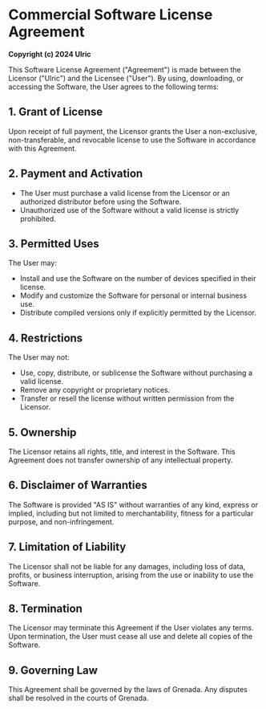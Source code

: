 # Commercial Software License Agreement

**Copyright (c) 2024 Ulric**  

This Software License Agreement ("Agreement") is made between the Licensor ("Ulric") and the Licensee ("User"). By using, downloading, or accessing the Software, the User agrees to the following terms:  

## 1. Grant of License  
Upon receipt of full payment, the Licensor grants the User a non-exclusive, non-transferable, and revocable license to use the Software in accordance with this Agreement.  

## 2. Payment and Activation  
- The User must purchase a valid license from the Licensor or an authorized distributor before using the Software.  
- Unauthorized use of the Software without a valid license is strictly prohibited.  

## 3. Permitted Uses  
The User may:  
- Install and use the Software on the number of devices specified in their license.  
- Modify and customize the Software for personal or internal business use.  
- Distribute compiled versions only if explicitly permitted by the Licensor.  

## 4. Restrictions  
The User may not:  
- Use, copy, distribute, or sublicense the Software without purchasing a valid license.  
- Remove any copyright or proprietary notices.  
- Transfer or resell the license without written permission from the Licensor.

## 5. Ownership  
The Licensor retains all rights, title, and interest in the Software. This Agreement does not transfer ownership of any intellectual property.  

## 6. Disclaimer of Warranties  
The Software is provided "AS IS" without warranties of any kind, express or implied, including but not limited to merchantability, fitness for a particular purpose, and non-infringement.  

## 7. Limitation of Liability  
The Licensor shall not be liable for any damages, including loss of data, profits, or business interruption, arising from the use or inability to use the Software.  

## 8. Termination  
The Licensor may terminate this Agreement if the User violates any terms. Upon termination, the User must cease all use and delete all copies of the Software.  

## 9. Governing Law  
This Agreement shall be governed by the laws of Grenada. Any disputes shall be resolved in the courts of Grenada.